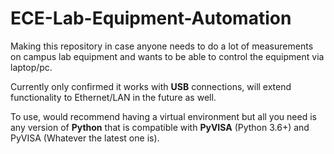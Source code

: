 # ECE-Lab-Equipment-Automation
Making this repository in case anyone needs to do a lot of measurements on campus lab equipment and wants to be able to control the equipment via laptop/pc. 

Currently only confirmed it works with **USB** connections, will extend functionality to Ethernet/LAN in the future as well.

To use, would recommend having a virtual environment but all you need is any version of **Python** that is compatible with **PyVISA** (Python 3.6+) and PyVISA (Whatever the latest one is). 

